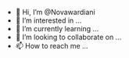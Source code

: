 - 👋 Hi, I’m @Novawardiani
- 👀 I’m interested in ...
- 🌱 I’m currently learning ...
- 💞️ I’m looking to collaborate on ...
- 📫 How to reach me ...

<!---
Novawardiani/Novawardiani is a ✨ special ✨ repository because its `README.md` (this file) appears on your GitHub profile.
You can click the Preview link to take a look at your changes.
--->
